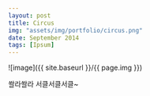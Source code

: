 ```yaml
---
layout: post
title: Circus
img: "assets/img/portfolio/circus.png"
date: September 2014
tags: [Ipsum]
---
```


![image]({{ site.baseurl }}/{{ page.img }})

쏼라쏼라 서클서클서클~
